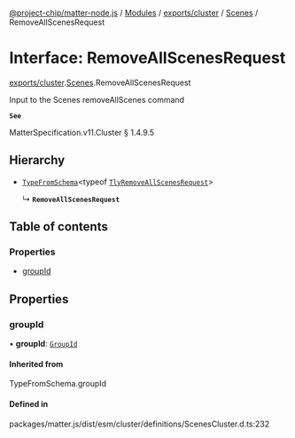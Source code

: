 [@project-chip/matter-node.js](../README.md) / [Modules](../modules.md) / [exports/cluster](../modules/exports_cluster.md) / [Scenes](../modules/exports_cluster.Scenes.md) / RemoveAllScenesRequest

# Interface: RemoveAllScenesRequest

[exports/cluster](../modules/exports_cluster.md).[Scenes](../modules/exports_cluster.Scenes.md).RemoveAllScenesRequest

Input to the Scenes removeAllScenes command

**`See`**

MatterSpecification.v11.Cluster § 1.4.9.5

## Hierarchy

- [`TypeFromSchema`](../modules/exports_tlv.md#typefromschema)\<typeof [`TlvRemoveAllScenesRequest`](../modules/exports_cluster.Scenes.md#tlvremoveallscenesrequest)\>

  ↳ **`RemoveAllScenesRequest`**

## Table of contents

### Properties

- [groupId](exports_cluster.Scenes.RemoveAllScenesRequest.md#groupid)

## Properties

### groupId

• **groupId**: [`GroupId`](../modules/exports_datatype.md#groupid)

#### Inherited from

TypeFromSchema.groupId

#### Defined in

packages/matter.js/dist/esm/cluster/definitions/ScenesCluster.d.ts:232
